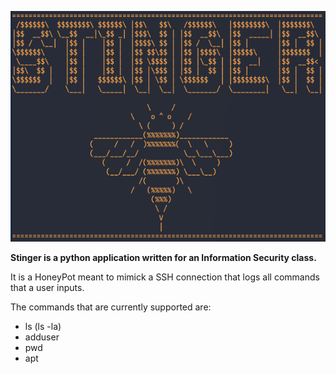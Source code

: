 <p align="center">
  <img src="https://github.com/Abruuham/infosec/blob/main/stinger.png">
</p>

**Stinger is a python application written for an Information Security class.**

It is a HoneyPot meant to mimick a SSH connection that logs all commands that a user inputs.

The commands that are currently supported are:
  - ls (ls -la)
  - adduser
  - pwd
  - apt
